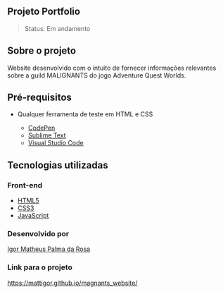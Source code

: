 ## Projeto Portfolio

> Status: Em andamento

## Sobre o projeto

Website desenvolvido com o intuito de fornecer informações relevantes sobre a guild MALIGNANTS do jogo Adventure Quest Worlds.

## Pré-requisitos

- Qualquer ferramenta de teste em HTML e CSS

  - [CodePen](https://codepen.io/)
  - [Sublime Text](https://www.sublimetext.com/)
  - [Visual Studio Code](https://code.visualstudio.com/)

## Tecnologias utilizadas

### Front-end

 - [HTML5](https://devdocs.io/html/)
 - [CSS3](https://devdocs.io/css/)
 - [JavaScript](https://devdocs.io/javascript)

### Desenvolvido por

[Igor Matheus Palma da Rosa](https://github.com/mattigor/)

### Link para o projeto

https://mattigor.github.io/magnants_website/
